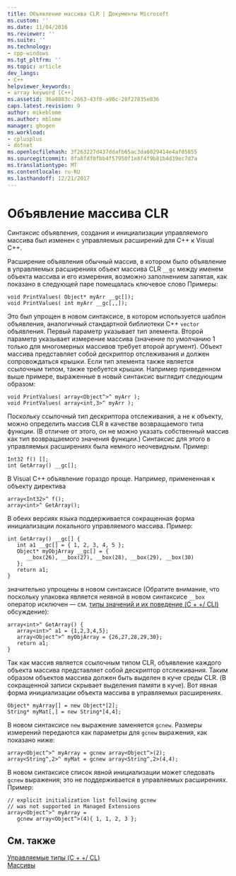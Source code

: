 ```yaml
---
title: Объявление массива CLR | Документы Microsoft
ms.custom: ''
ms.date: 11/04/2016
ms.reviewer: ''
ms.suite: ''
ms.technology:
- cpp-windows
ms.tgt_pltfrm: ''
ms.topic: article
dev_langs:
- C++
helpviewer_keywords:
- array keyword [C++]
ms.assetid: 36a8883c-2663-43f0-a90c-28f27035e036
caps.latest.revision: 9
author: mikeblome
ms.author: mblome
manager: ghogen
ms.workload:
- cplusplus
- dotnet
ms.openlocfilehash: 3f263227d437ddafb65ac3da0829414e4af05855
ms.sourcegitcommit: 8fa8fdf0fbb4f57950f1e8f4f9b81b4d39ec7d7a
ms.translationtype: MT
ms.contentlocale: ru-RU
ms.lasthandoff: 12/21/2017
---
```

# <a name="declaration-of-a-clr-array"></a>Объявление массива CLR
Синтаксис объявления, создания и инициализации управляемого массива был изменен с управляемых расширений для C++ к Visual C++.  
  
 Расширение объявления обычный массив, в котором было объявление в управляемых расширениях объект массива CLR `__gc` между именем объекта массива и его измерения, возможно заполнением запятая, как показано в следующей паре помещалась ключевое слово Примеры:  
  
```  
void PrintValues( Object* myArr __gc[]);  
void PrintValues( int myArr __gc[,,]);  
```  
  
 Это был упрощен в новом синтаксисе, в котором используется шаблон объявления, аналогичный стандартной библиотеки C++ `vector` объявления. Первый параметр указывает тип элемента. Второй параметр указывает измерение массива (значение по умолчанию 1 только для многомерных массивов требует второй аргумент). Объект массива представляет собой дескриптор отслеживания и должен сопровождаться крышки. Если тип элемента также является ссылочным типом, также требуется крышки. Например приведенном выше примере, выраженные в новый синтаксис выглядит следующим образом:  
  
```  
void PrintValues( array<Object^>^ myArr );  
void PrintValues( array<int,3>^ myArr );  
```  
  
 Поскольку ссылочный тип дескриптора отслеживания, а не к объекту, можно определить массив CLR в качестве возвращаемого типа функции. (В отличие от этого, он не можно указать собственный массив как тип возвращаемого значения функции.) Синтаксис для этого в управляемых расширениях была немного неочевидным. Пример:  
  
```  
Int32 f() [];  
int GetArray() __gc[];  
```  
  
 В Visual C++ объявление гораздо проще. Например, примененная к объекту директива  
  
```  
array<Int32>^ f();  
array<int>^ GetArray();  
```  
  
 В обеих версиях языка поддерживается сокращенная форма инициализации локального управляемого массива. Пример:  
  
```  
int GetArray() __gc[] {  
   int a1 __gc[] = { 1, 2, 3, 4, 5 };  
   Object* myObjArray __gc[] = {   
      __box(26), __box(27), __box(28), __box(29), __box(30)  
   };  
   return a1;  
}  
```  
  
 значительно упрощены в новом синтаксисе (Обратите внимание, что поскольку упаковка является неявной в новом синтаксисе `__box` оператор исключен — см. [типы значений и их поведение (C + +/ CLI)](../dotnet/value-types-and-their-behaviors-cpp-cli.md) обсуждение):  
  
```  
array<int>^ GetArray() {  
   array<int>^ a1 = {1,2,3,4,5};  
   array<Object^>^ myObjArray = {26,27,28,29,30};  
   return a1;  
}  
```  
  
 Так как массив является ссылочным типом CLR, объявление каждого объекта массива представляет собой дескриптор отслеживания. Таким образом объектов массива должен быть выделен в куче среды CLR. (В сокращенной записи скрывает выделения памяти в куче). Вот явная форма инициализации объекта массива в управляемых расширениях.  
  
```  
Object* myArray[] = new Object*[2];  
String* myMat[,] = new String*[4,4];  
```  
  
 В новом синтаксисе `new` выражение заменяется `gcnew`. Размеры измерений передаются как параметры для `gcnew` выражения, как показано ниже:  
  
```  
array<Object^>^ myArray = gcnew array<Object^>(2);  
array<String^,2>^ myMat = gcnew array<String^,2>(4,4);  
```  
  
 В новом синтаксисе список явной инициализации может следовать `gcnew` выражения; это не поддерживается в управляемых расширениях. Пример:  
  
```  
// explicit initialization list following gcnew   
// was not supported in Managed Extensions  
array<Object^>^ myArray =   
   gcnew array<Object^>(4){ 1, 1, 2, 3 };  
```  
  
## <a name="see-also"></a>См. также  
 [Управляемые типы (C + +/ CL)](../dotnet/managed-types-cpp-cl.md)   
 [Массивы](../windows/arrays-cpp-component-extensions.md)